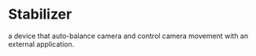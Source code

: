 # Stabilizer

a device that auto-balance camera and control camera movement with an external application.